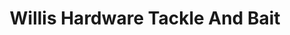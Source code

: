 ---
title: "Willis Hardware Tackle And Bait"
address: "Willis Hardware Tackle And Bait, 88 Main Street, Markethill, Armagh, BT60 1PL"
tel: "+44 (0)28 3755 1245"
county: "Armagh"
category: "Tackle Shops"
type: "Content"
lat: "54.296939849853516"
lng: "-6.5217390060424805"
---